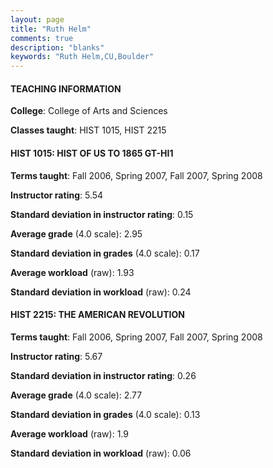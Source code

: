 ```yaml
---
layout: page
title: "Ruth Helm" 
comments: true
description: "blanks"
keywords: "Ruth Helm,CU,Boulder"
---
```

<head>
<script src="https://ajax.googleapis.com/ajax/libs/jquery/2.1.3/jquery.min.js"></script>
<script src="https://dl.dropboxusercontent.com/s/pc42nxpaw1ea4o9/highcharts.js?dl=0"></script>
<!-- <script src="../assets/js/highcharts.js"></script> -->
<style type="text/css">@font-face {
	font-family: "Bebas Neue";
	src: url(https://www.filehosting.org/file/details/544349/BebasNeue Regular.otf) format("opentype");
	}
	h1.Bebas { 
		font-family: "Bebas Neue", Verdana, Tahoma;
	}
</style>
</head>
	   
#### TEACHING INFORMATION

**College**: College of Arts and Sciences

**Classes taught**: HIST 1015, HIST 2215

#### HIST 1015: HIST OF US TO 1865 GT-HI1

**Terms taught**: Fall 2006, Spring 2007, Fall 2007, Spring 2008

**Instructor rating**: 5.54

**Standard deviation in instructor rating**: 0.15

**Average grade** (4.0 scale): 2.95

**Standard deviation in grades** (4.0 scale): 0.17

**Average workload** (raw): 1.93

**Standard deviation in workload** (raw): 0.24

#### HIST 2215: THE AMERICAN REVOLUTION

**Terms taught**: Fall 2006, Spring 2007, Fall 2007, Spring 2008

**Instructor rating**: 5.67

**Standard deviation in instructor rating**: 0.26

**Average grade** (4.0 scale): 2.77

**Standard deviation in grades** (4.0 scale): 0.13

**Average workload** (raw): 1.9

**Standard deviation in workload** (raw): 0.06

